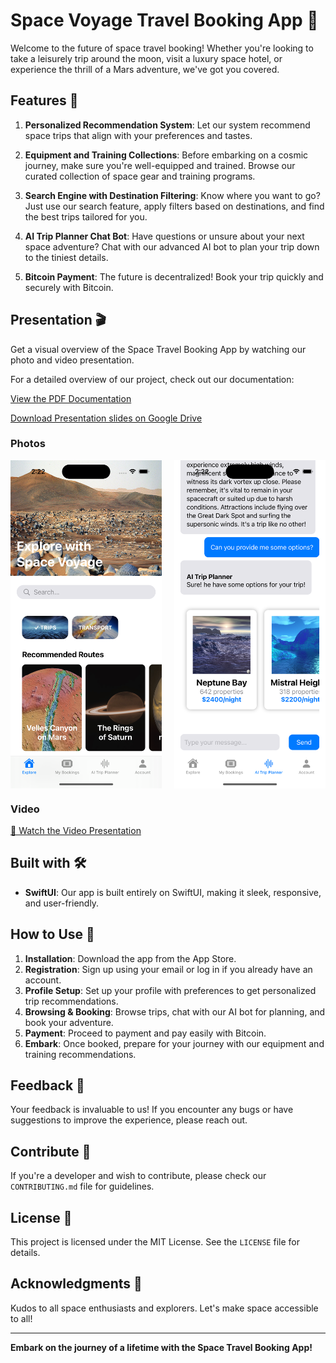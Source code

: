 # Space Voyage Travel Booking App 🚀

Welcome to the future of space travel booking! Whether you're looking to take a leisurely trip around the moon, visit a luxury space hotel, or experience the thrill of a Mars adventure, we've got you covered.

## Features 🌌

1. **Personalized Recommendation System**: Let our system recommend space trips that align with your preferences and tastes.
   
2. **Equipment and Training Collections**: Before embarking on a cosmic journey, make sure you're well-equipped and trained. Browse our curated collection of space gear and training programs.

3. **Search Engine with Destination Filtering**: Know where you want to go? Just use our search feature, apply filters based on destinations, and find the best trips tailored for you.

4. **AI Trip Planner Chat Bot**: Have questions or unsure about your next space adventure? Chat with our advanced AI bot to plan your trip down to the tiniest details.

5. **Bitcoin Payment**: The future is decentralized! Book your trip quickly and securely with Bitcoin.

## Presentation 🎬

Get a visual overview of the Space Travel Booking App by watching our photo and video presentation. 

For a detailed overview of our project, check out our documentation:

[View the PDF Documentation](/video/SpaceVoyageApp.pdf)

[Download Presentation slides on Google Drive ](https://drive.google.com/file/d/1i4RVlWP111oqBnH4hI0VlzDK9QjgXN7v/view?usp=sharing)

### Photos 

<div style="display: flex; justify-content: space-between;">
  <img src="/video/pres2.png" alt="Space Travel Photo 1" width="48%">
  <img src="/video/pres1.png" alt="Space Travel Photo 2" width="48%">
</div>

### Video
[🎥 Watch the Video Presentation](/video/presentation.mp4)

## Built with 🛠️

- **SwiftUI**: Our app is built entirely on SwiftUI, making it sleek, responsive, and user-friendly.

## How to Use 📲

1. **Installation**: Download the app from the App Store.
2. **Registration**: Sign up using your email or log in if you already have an account.
3. **Profile Setup**: Set up your profile with preferences to get personalized trip recommendations.
4. **Browsing & Booking**: Browse trips, chat with our AI bot for planning, and book your adventure.
5. **Payment**: Proceed to payment and pay easily with Bitcoin.
6. **Embark**: Once booked, prepare for your journey with our equipment and training recommendations.

## Feedback 📣

Your feedback is invaluable to us! If you encounter any bugs or have suggestions to improve the experience, please reach out.

## Contribute 🤝

If you're a developer and wish to contribute, please check our `CONTRIBUTING.md` file for guidelines.

## License 📄

This project is licensed under the MIT License. See the `LICENSE` file for details.

## Acknowledgments 🌠

Kudos to all space enthusiasts and explorers. Let's make space accessible to all!

---

**Embark on the journey of a lifetime with the Space Travel Booking App!**
